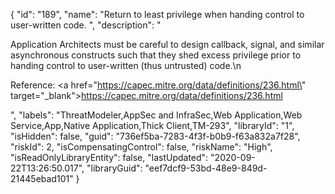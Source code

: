 {
  "id": "189",
  "name": "Return to least privilege when handing control to user-written code. ",
  "description": "<p>Application Architects must be careful to design callback, signal, and similar asynchronous constructs such that they shed excess privilege prior to handing control to user-written (thus untrusted) code.\n</p><p>Reference: <a href=\"https://capec.mitre.org/data/definitions/236.html\" target=\"_blank\">https://capec.mitre.org/data/definitions/236.html</a></p>",
  "labels": "ThreatModeler,AppSec and InfraSec,Web Application,Web Service,App,Native Application,Thick Client,TM-293",
  "libraryId": "1",
  "isHidden": false,
  "guid": "736ef5ba-7283-4f3f-b0b9-f63a832a7f28",
  "riskId": 2,
  "isCompensatingControl": false,
  "riskName": "High",
  "isReadOnlyLibraryEntity": false,
  "lastUpdated": "2020-09-22T13:26:50.017",
  "libraryGuid": "eef7dcf9-53bd-48e9-849d-21445ebad101"
}
